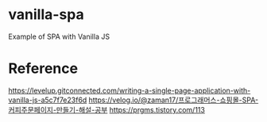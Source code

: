 # vanilla-spa
Example of SPA with Vanilla JS

# Reference
https://levelup.gitconnected.com/writing-a-single-page-application-with-vanilla-js-a5c7f7e23f6d
https://velog.io/@zaman17/프로그래머스-쇼핑몰-SPA-커피주문페이지-만들기-해설-공부
https://prgms.tistory.com/113